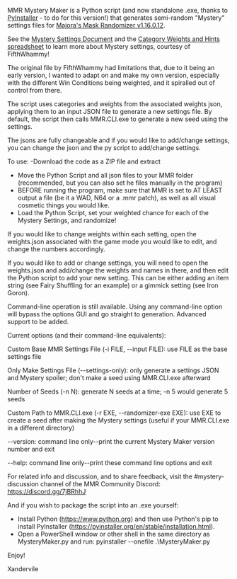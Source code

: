 MMR Mystery Maker is a Python script (and now standalone .exe, thanks to [PyInstaller](https://pyinstaller.org/en/stable/index.html) - to do for this version!) that generates semi-random "Mystery" settings files for [Majora's Mask Randomizer v1.16.0.12](https://github.com/ZoeyZolotova/mm-rando).

See the [Mystery Settings Document](https://docs.google.com/document/d/1itr0_0H4xHFr2sKhuUdlBxwDGroJu5C74ZKuSIRFvYI/edit?usp=sharing) and the [Category Weights and Hints spreadsheet](https://docs.google.com/spreadsheets/d/14ZggIIteou_-D9oG-CnMEYK8u_s0_E6U5hIgqAkobrs/edit?usp=sharing) to learn more about Mystery settings, courtesy of FifthWhammy!

The original file by FifthWhammy had limitations that, due to it being an early version, I wanted to adapt on and make my own version, especially with the different Win Conditions being weighted, and it spiralled out of control from there.

The script uses categories and weights from the associated weights json, applying them to an input JSON file to generate a new settings file. By default, the script then calls MMR.CLI.exe to generate a new seed using the settings.

The jsons are fully changeable and if you would like to add/change settings, you can change the json and the py script to add/change settings.

To use:
-Download the code as a ZIP file and extract
- Move the Python Script and all json files to your MMR folder (recommended, but you can also set he files manually in the program)
- BEFORE running the program, make sure that MMR is set to AT LEAST output a file (be it a WAD, N64 or a .mmr patch), as well as all visual cosmetic things you would like.
- Load the Python Script, set your weighted chance for each of the Mystery Settings, and randomize!

If you would like to change weights within each setting, open the weights.json associated with the game mode you would like to edit, and change the numbers accordingly.

If you would like to add or change settings, you will need to open the weights.json and add/change the weights and names in there, and then edit the Python script to add your new setting. This can be either adding an item string (see Fairy Shuffling for an example) or a gimmick setting (see Iron Goron).

Command-line operation is still available. Using any command-line option will bypass the options GUI and go straight to generation. Advanced support to be added.

Current options (and their command-line equivalents):

Custom Base MMR Settings File (-i FILE, --input FILE): use FILE as the base settings file

Only Make Settings File (--settings-only): only generate a settings JSON and Mystery spoiler; don't make a seed using MMR.CLI.exe afterward

Number of Seeds (-n N): generate N seeds at a time; -n 5 would generate 5 seeds

Custom Path to MMR.CLI.exe (-r EXE, --randomizer-exe EXE): use EXE to create a seed after making the Mystery settings (useful if your MMR.CLI.exe in a different directory)

--version: command line only--print the current Mystery Maker version number and exit

--help: command line only--print these command line options and exit

For related info and discussion, and to share feedback, visit the #mystery-discussion channel of the MMR Community Discord: https://discord.gg/7jBRhhJ

And if you wish to package the script into an .exe yourself:

- Install Python (https://www.python.org) and then use Python's pip to install PyInstaller (https://pyinstaller.org/en/stable/installation.html).
- Open a PowerShell window or other shell in the same directory as MysteryMaker.py and run:  pyinstaller --onefile .\MysteryMaker.py

Enjoy!

Xandervile
